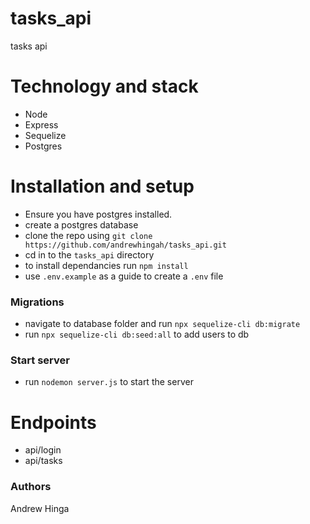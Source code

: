 # tasks_api
tasks api

# Technology and stack
* Node 
* Express 
* Sequelize
* Postgres

# Installation and setup
* Ensure you have postgres installed.
* create a postgres database
* clone the repo using `git clone https://github.com/andrewhingah/tasks_api.git`
* cd in to the `tasks_api` directory
* to install dependancies run `npm install`
* use `.env.example` as a guide to create a `.env` file

### Migrations
* navigate to database folder and run `npx sequelize-cli db:migrate`
* run `npx sequelize-cli db:seed:all` to add users to db

### Start server
* run `nodemon server.js` to start the server

# Endpoints
* api/login
* api/tasks

### Authors
Andrew Hinga
